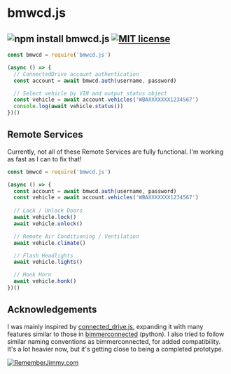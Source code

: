 # bmwcd.js

## ![npm install bmwcd.js](https://img.shields.io/badge/npm%20install-bmwcd.js-red) [![MIT license](https://img.shields.io/badge/-MIT%20License-8dddff.svg)](https://lbesson.mit-license.org/)

```javascript
const bmwcd = require('bmwcd.js')

(async () => {
  // ConnectedDrive account authentication
  const account = await bmwcd.auth(username, password)

  // Select vehicle by VIN and output status object
  const vehicle = await account.vehicles('WBAXXXXXXX1234567')
  console.log(await vehicle.status())
})()
```

## Remote Services

Currently, not all of these Remote Services are fully functional. I'm working as fast as I can to fix that!

```javascript
const bmwcd = require('bmwcd.js')

(async () => {
  const account = await bmwcd.auth(username, password)
  const vehicle = await account.vehicles('WBAXXXXXXX1234567')
  
  // Lock / Unlock Doors
  await vehicle.lock()
  await vehicle.unlock()

  // Remote Air Conditioning / Ventilation
  await vehicle.climate()

  // Flash Headlights
  await vehicle.lights()

  // Honk Horn
  await vehicle.honk()
})()
```

## Acknowledgements

I was mainly inspired by [connected_drive.js](https://github.com/1source-ac/connected_drive.js), expanding it with many features similar to those in [bimmerconnected](https://github.com/bimmerconnected/bimmer_connected) (python). I also tried to follow similar naming conventions as bimmerconnected, for added compatibility. It's a lot heavier now, but it's getting close to being a completed prototype.

[![RememberJimmy.com](https://img.shields.io/badge/-RememberJimmy.com-3f3d56)](https://www.rememberjimmy.com)
